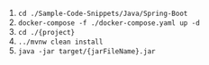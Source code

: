 1. `cd ./Sample-Code-Snippets/Java/Spring-Boot`
2. `docker-compose -f ./docker-compose.yaml up -d`
3. `cd ./{project}`
4. `../mvnw clean install`
5. `java -jar target/{jarFileName}.jar` 